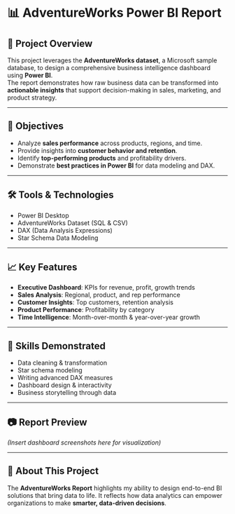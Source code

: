 # 📊 AdventureWorks Power BI Report  

## 🚀 Project Overview  
This project leverages the **AdventureWorks dataset**, a Microsoft sample database, to design a comprehensive business intelligence dashboard using **Power BI**.  
The report demonstrates how raw business data can be transformed into **actionable insights** that support decision-making in sales, marketing, and product strategy.  

---

## 🎯 Objectives  
- Analyze **sales performance** across products, regions, and time.  
- Provide insights into **customer behavior and retention**.  
- Identify **top-performing products** and profitability drivers.  
- Demonstrate **best practices in Power BI** for data modeling and DAX.  

---

## 🛠️ Tools & Technologies  
- Power BI Desktop  
- AdventureWorks Dataset (SQL & CSV)  
- DAX (Data Analysis Expressions)  
- Star Schema Data Modeling  

---

## 📈 Key Features  
- **Executive Dashboard**: KPIs for revenue, profit, growth trends  
- **Sales Analysis**: Regional, product, and rep performance  
- **Customer Insights**: Top customers, retention analysis  
- **Product Performance**: Profitability by category  
- **Time Intelligence**: Month-over-month & year-over-year growth  

---

## 🔑 Skills Demonstrated  
- Data cleaning & transformation  
- Star schema modeling  
- Writing advanced DAX measures  
- Dashboard design & interactivity  
- Business storytelling through data  

---

## 📷 Report Preview  
*(Insert dashboard screenshots here for visualization)*  

---

## 📌 About This Project  
The **AdventureWorks Report** highlights my ability to design end-to-end BI solutions that bring data to life. It reflects how data analytics can empower organizations to make **smarter, data-driven decisions**.  
